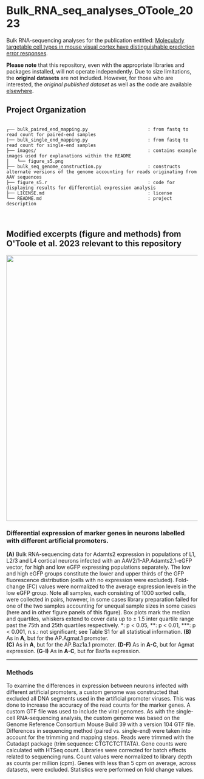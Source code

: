# Bulk_RNA_seq_analyses_OToole_2023

Bulk RNA-sequencing analyses for the publication entitled: [Molecularly targetable cell types in mouse visual cortex have distinguishable prediction error responses](https://www.cell.com/neuron/pdf/S0896-6273(23)00626-8.pdf).

**Please note** that this repository, even with the appropriate libraries and packages installed, will not operate independently. Due to size limitations, the **original datasets** are not included. However, for those who are interested, the *original published dataset* as well as the code are available [elsewhere](https://doi.org/10.5281/zenodo.8229544).

## Project Organization
```

┌── bulk_paired_end_mapping.py                      : from fastq to read count for paired-end samples
|── bulk_single_end_mapping.py                      : from fastq to read count for single-end samples
├── images/                                         : contains example images used for explanations within the README
│   └── figure_s5.png                               
├── bulk_seq_genome_construction.py                 : constructs alternate versions of the genome accounting for reads originating from AAV sequences
├── figure_s5.r                                     : code for displaying results for differential expression analysis 
├── LICENSE.md                                      : license
└── README.md                                       : project description

```
<br>

## Modified excerpts (figure and methods) from O'Toole et al. 2023 relevant to this repository

<p align="center">
<img src="https://github.com/sean-otoole/bulk_RNA_seq_otoole_2023/blob/main/images/figure_s5.png" height= 700>
</p>

### Differential expression of marker genes in neurons labelled with different artificial promoters.
**(A)** Bulk RNA-sequencing data for Adamts2 expression in populations of L1, L2/3 and L4 cortical neurons infected with an AAV2/1-AP.Adamts2.1-eGFP vector, for high and low eGFP expressing populations separately. The low and high eGFP groups constitute the lower and upper thirds of the GFP fluorescence distribution (cells with no expression were excluded). Fold-change (FC) values were normalized to the average expression levels in the low eGFP group. Note all samples, each consisting of 1000 sorted cells, were collected in pairs, however, in some cases library preparation failed for one of the two samples accounting for unequal sample sizes in some cases (here and in other figure panels of this figure). Box plots mark the median and quartiles, whiskers extend to cover data up to ± 1.5 inter quartile range past the 75th and 25th quartiles respectively. *: p < 0.05, **: p < 0.01, ***: p < 0.001, n.s.: not significant; see Table S1 for all statistical information. 
**(B)** As in **A**, but for the AP.Agmat.1 promoter.  
**(C)** As in **A**, but for the AP.Baz1a.1 promoter. 
**(D-F)** As in **A-C**, but for Agmat expression. 
**(G-I)** As in **A-C**, but for Baz1a expression. 
___

### Methods
To examine the differences in expression between neurons infected with different artificial promoters, a custom genome was constructed that excluded all DNA segments used in the artificial promoter viruses. This was done to increase the accuracy of the read counts for the marker genes. A custom GTF file was used to include the viral genomes. As with the single-cell RNA-sequencing analysis, the custom genome was based on the Genome Reference Consortium Mouse Build 39 with a version 104 GTF file. Differences in sequencing method (paired vs. single-end) were taken into account for the trimming and mapping steps. Reads were trimmed with the Cutadapt package (trim sequence: CTGTCTCTTATA). Gene counts were calculated with HTSeq count. Libraries were corrected for batch effects related to sequencing runs. Count values were normalized to library depth as counts per million (cpm). Genes with less than 5 cpm on average, across datasets, were excluded. Statistics were performed on fold change values.
